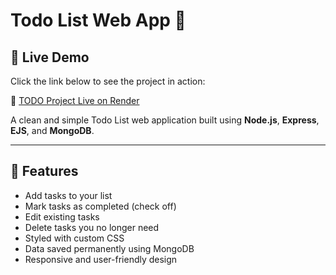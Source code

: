 # Todo List Web App 📝
## 🚀 Live Demo

Click the link below to see the project in action:

🔗 [TODO Project Live on Render](https://todo-project-5.onrender.com/)

A clean and simple Todo List web application built using **Node.js**, **Express**, **EJS**, and **MongoDB**.

---

## 🔧 Features

- Add tasks to your list
- Mark tasks as completed (check off)
- Edit existing tasks
- Delete tasks you no longer need
- Styled with custom CSS
- Data saved permanently using MongoDB
- Responsive and user-friendly design


